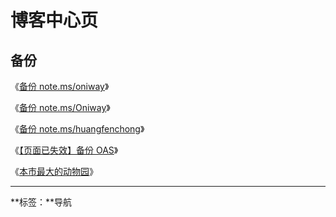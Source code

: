 # 博客中心页

## 备份

《[备份 note.ms/oniway](./note.ms-oniway)》

《[备份 note.ms/Oniway](./note.ms-_Oniway)》

《[备份 note.ms/huangfenchong](./note.ms-huangfenchong)》

《[【页面已失效】备份 OAS](./oimao-answers)》

《[本市最大的动物园](./the-biggest-zoo-in-the-city)》

---

**标签：**导航

